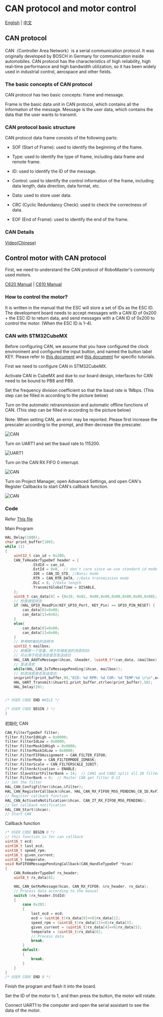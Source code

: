 # CAN protocol and motor control

[English](README.md) | [中文](README_zh.md)

## CAN protocol

CAN（Controller Area Network）is a serial communication protocol. It was originally developed by BOSCH in Germany for communication inside automobiles. CAN protocol has the characteristics of high reliability, high real-time performance and high bandwidth utilization, so it has been widely used in industrial control, aerospace and other fields.

### The basic concepts of CAN protocol

CAN protocol has two basic concepts: frame and message.

Frame is the basic data unit in CAN protocol, which contains all the information of the message. Message is the user data, which contains the data that the user wants to transmit.

### CAN protocol basic structure

CAN protocol data frame consists of the following parts:

- SOF (Start of Frame): used to identify the beginning of the frame.

- Type: used to identify the type of frame, including data frame and remote frame.

- ID: used to identify the ID of the message.

- Control: used to identify the control information of the frame, including data length, data direction, data format, etc.

- Data: used to store user data.

- CRC (Cyclic Redundancy Check): used to check the correctness of data.

- EOF (End of Frame): used to identify the end of the frame.

### CAN Details

[Video(Chinese)](https://www.bilibili.com/video/BV1Dq4y1J7WA/?spm_id_from=333.337.search-card.all.click&vd_source=12f331bedce3ff2e9fdf30aaa1f157d3)

## Control motor with CAN protocol

First, we need to understand the CAN protocol of RoboMaster's commonly used motors.

[C620 Manual](https://rm-static.djicdn.com/tem/17348/RoboMaster%20C620无刷电机调速器使用说明（中英日）V1.01.pdf) | [C610 Manual](https://rm-static.djicdn.com/tem/RM%20C610无刷电机调速器使用说明%20发布版.pdf)

### How to control the motor?

It is written in the manual that the ESC will store a set of IDs as the ESC ID. The development board needs to accept messages with a CAN ID of 0x200 + the ESC ID to return data, and send messages with a CAN ID of 0x200 to control the motor. (When the ESC ID is 1-4).

### CAN with STM32CubeMX 

Before configuring CAN, we assume that you have configured the clock environment and configured the input button, and named the button label KEY. Please refer to [this document](../6.Key_Input/README.md) and [this document](../2.New_Empty_Project/README.md) for specific tutorials.

First we need to configure CAN in STM32CubeMX.

Activate CAN in CubeMX and due to our board design, interfaces for CAN need to be bound to PB8 and PB9.

Set the frequency division coefficient so that the baud rate is 1Mbps. (This step can be filled in according to the picture below)

Turn on the automatic retransmission and automatic offline functions of CAN. (This step can be filled in according to the picture below)

Note: When setting CAN, an error may be reported. Please first increase the prescaler according to the prompt, and then decrease the prescaler.

![CAN](images/1.png)

Turn on UART1 and set the baud rate to 115200.

![UART1](images/2.png)

Turn on the CAN RX FIFO 0 interrupt.

![CAN](images/3.png)

Turn on Project Manager, open Advanced Settings, and open CAN's Register Callbacks to start CAN's callback function.

![CAN](images/4.png)

### Code

Refer [This file](../../sample/1.16.F103_CAN_Motor/F103_CAN_Motor/Core/Src/main.c)

Main Program

```c
HAL_Delay(1000);
char print_buffer[100];
while (1)
{
    uint32_t can_id = 0x200;
    CAN_TxHeaderTypeDef header = {
            .StdId = can_id,
            .ExtId = 0x0,  // don't care since we use standard id mode
            .IDE = CAN_ID_STD, //Basic mode
            .RTR = CAN_RTR_DATA, //Data transmission mode
            .DLC = 8, //Data length
            .TransmitGlobalTime = DISABLE, 
    };
    uint8_t can_data[8] = {0x10, 0x02, 0x00,0x00,0x00,0x00,0x00,0x00};
    // 检查按钮状态
    if (HAL_GPIO_ReadPin(KEY_GPIO_Port, KEY_Pin) == GPIO_PIN_RESET) {
        can_data[0]=0x08;
        can_data[1]=0x02;
    }
    else{
        can_data[0]=0x00;
        can_data[1]=0x00;
    }
    // 参考RM电机的说明书
    uint32_t mailbox;
    // 邮箱是一个变量，用于存储发送的消息的ID
    // 可以用于检查消息是否发送成功
    HAL_CAN_AddTxMessage(&hcan, &header, (uint8_t*)can_data, &mailbox);
    // 发送消息
    while(HAL_CAN_IsTxMessagePending(&hcan, mailbox));
    // 检测消息是否发送成功
    sniprintf(print_buffer,99,"ECD: %d RPM: %d CUR: %d TEMP:%d \r\n",ecd,speed_rpm,given_current,temperate);
    HAL_UART_Transmit(&huart1,print_buffer,strlen(print_buffer),50);
    HAL_Delay(20);


/* USER CODE END WHILE */

/* USER CODE BEGIN 3 */
}
```

初始化 CAN

```c
CAN_FilterTypeDef filter;
filter.FilterIdHigh = 0x0000;
filter.FilterIdLow = 0x0000;
filter.FilterMaskIdHigh = 0x0000;
filter.FilterMaskIdLow = 0x0000;
filter.FilterFIFOAssignment = CAN_FILTER_FIFO0;
filter.FilterMode = CAN_FILTERMODE_IDMASK;
filter.FilterScale = CAN_FILTERSCALE_32BIT;
filter.FilterActivation = ENABLE;
filter.SlaveStartFilterBank = 14;  // CAN1 and CAN2 split all 28 filters
filter.FilterBank = 0;  // Master CAN get filter 0-13
// Set the filter
HAL_CAN_ConfigFilter(&hcan,&filter);
HAL_CAN_RegisterCallback(&hcan, HAL_CAN_RX_FIFO0_MSG_PENDING_CB_ID,RxFIFO0MessagePendingCallback);
// Register callback function
HAL_CAN_ActivateNotification(&hcan, CAN_IT_RX_FIFO0_MSG_PENDING);
// Set callback notification
HAL_CAN_Start(&hcan);
// Start CAN
```

Callback function

```c
/* USER CODE BEGIN 0 */
// this function is for can callback
uint16_t ecd;
uint16_t last_ecd;
uint16_t speed_rpm;
uint16_t given_current;
uint16_t temperate;
void RxFIFO0MessagePendingCallback(CAN_HandleTypeDef *hcan)
{
    CAN_RxHeaderTypeDef rx_header;
    uint8_t rx_data[8];

    HAL_CAN_GetRxMessage(hcan, CAN_RX_FIFO0, &rx_header, rx_data);
    // Process data according to the manual
    switch (rx_header.StdId)
    {
        case 0x201:
        {
            last_ecd = ecd;
            ecd = (uint16_t)rx_data[0]<<8|rx_data[1];
            speed_rpm = (uint16_t)rx_data[2]<<8|rx_data[3];
            given_current = (uint16_t)rx_data[4]<<8|rx_data[5];
            temperate = (uint16_t)rx_data[6];
            // Process data
            break;
        }
        default:
        {
            break;
        }
    }
}
/* USER CODE END 0 */
```


Finish the program and flash it into the board.

Set the ID of the motor to 1, and then press the button, the motor will rotate.

Connect UART1 to the computer and open the serial assistant to see the data of the motor.